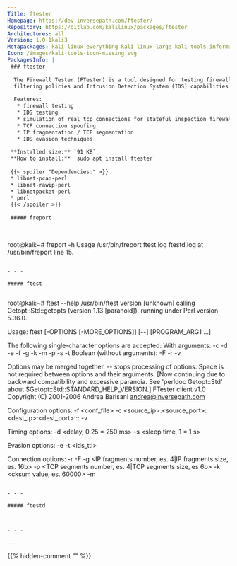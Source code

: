 ```yaml
---
Title: ftester
Homepage: https://dev.inversepath.com/ftester/
Repository: https://gitlab.com/kalilinux/packages/ftester
Architectures: all
Version: 1.0-1kali3
Metapackages: kali-linux-everything kali-linux-large kali-tools-information-gathering kali-tools-web 
Icon: /images/kali-tools-icon-missing.svg
PackagesInfo: |
 ### ftester
 
  The Firewall Tester (FTester) is a tool designed for testing firewall
  filtering policies and Intrusion Detection System (IDS) capabilities.
   
  Features:
   * firewall testing
   * IDS testing
   * simulation of real tcp connections for stateful inspection firewalls and IDS
   * TCP connection spoofing
   * IP fragmentation / TCP segmentation
   * IDS evasion techniques
 
 **Installed size:** `91 KB`  
 **How to install:** `sudo apt install ftester`  
 
 {{< spoiler "Dependencies:" >}}
 * libnet-pcap-perl
 * libnet-rawip-perl
 * libnetpacket-perl
 * perl
 {{< /spoiler >}}
 
 ##### freport
 
 
 ```
 root@kali:~# freport -h
 Usage /usr/bin/freport ftest.log ftestd.log at /usr/bin/freport line 15.
 ```
 
 - - -
 
 ##### ftest
 
 
 ```
 root@kali:~# ftest --help
 /usr/bin/ftest version [unknown] calling Getopt::Std::getopts (version 1.13 [paranoid]),
 running under Perl version 5.36.0.
 
 Usage: ftest [-OPTIONS [-MORE_OPTIONS]] [--] [PROGRAM_ARG1 ...]
 
 The following single-character options are accepted:
 	With arguments: -c -d -e -f -g -k -m -p -s -t
 	Boolean (without arguments): -F -r -v
 
 Options may be merged together.  -- stops processing of options.
 Space is not required between options and their arguments.
   [Now continuing due to backward compatibility and excessive paranoia.
    See 'perldoc Getopt::Std' about $Getopt::Std::STANDARD_HELP_VERSION.]
 FTester client v1.0
 Copyright (C) 2001-2006 Andrea Barisani <andrea@inversepath.com>
 
 Configuration options:
   -f <conf_file>
   -c <source_ip>:<source_port>:<dest_ip>:<dest_port>:<flags>:<protocol>:<tos>
   -v <verbose>
 
 Timing options:
   -d <delay, 0.25 = 250 ms>
   -s <sleep time, 1 = 1 s>
 
 Evasion options:
   -e <evasion method>
   -t <ids_ttl>
 
 Connection options:
   -r <reset connection>
   -F <end connection>
   -g <IP fragments number, es. 4|IP fragments size, es. 16b>
   -p <TCP segments number, es. 4|TCP segments size, es 6b>
   -k <cksum value, es. 60000>
   -m <marker>
 
 ```
 
 - - -
 
 ##### ftestd
 
 
 
 - - -
 
---
```

{{% hidden-comment "<!--Do not edit anything above this line-->" %}}
